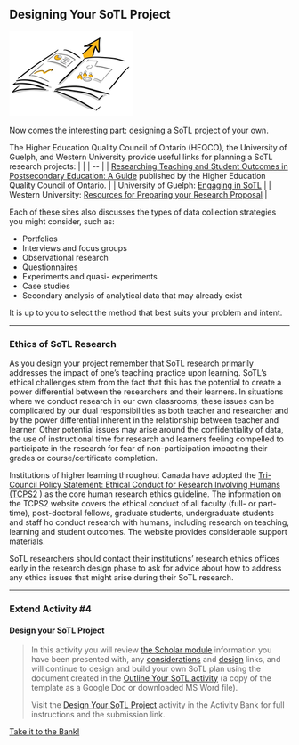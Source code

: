 ## Designing Your SoTL Project

![A Planning notebook opened to show two pages with drawings that could represnet planning a project.](images/scholar-design-project.png)

Now comes the interesting part: designing a SoTL project of your own.

The Higher Education Quality Council of Ontario (HEQCO), the University of Guelph, and Western University provide useful links for planning a SoTL research projects:
|    |
| -- |
| [Researching Teaching and Student Outcomes in Postsecondary Education: A Guide](http://www.heqco.ca/en-ca/Research/ResPub/Pages/Researching-Teaching-and-Student-Outcomes-in-Postsecondary-Education-A-Guide.aspx) published by the Higher Education Quality Council of Ontario. |
| University of Guelph: [Engaging in SoTL](https://otl.uoguelph.ca/teaching-assessment-resources/sotl-snapshots) |
| Western University: [Resources for Preparing your Research Proposal](https://www.uwo.ca/research/services/preparation.html) |

Each of these sites also discusses the types of data collection strategies you might consider, such as:

*   Portfolios
*   Interviews and focus groups
*   Observational research
*   Questionnaires
*   Experiments and quasi- experiments
*   Case studies
*   Secondary analysis of analytical data that may already exist

It is up to you to select the method that best suits your problem and intent.

* * *

### Ethics of SoTL Research

As you design your project remember that SoTL research primarily addresses the impact of one’s teaching practice upon learning. SoTL’s ethical challenges stem from the fact that this has the potential to create a power differential between the researchers and their learners. In situations where we conduct research in our own classrooms, these issues can be complicated by our dual responsibilities as both teacher and researcher and by the power differential inherent in the relationship between teacher and learner. Other potential issues may arise around the confidentiality of data, the use of instructional time for research and learners feeling compelled to participate in the research for fear of non-participation impacting their grades or course/certificate completion.

Institutions of higher learning throughout Canada have adopted the [Tri-Council Policy Statement: Ethical Conduct for Research Involving Humans (TCPS2](https://ethics.gc.ca/eng/policy-politique_tcps2-eptc2_2018.html) ) as the core human research ethics guideline. The information on the TCPS2 website covers the ethical conduct of all faculty (full- or part-time), post-doctoral fellows, graduate students, undergraduate students and staff ho conduct research with humans, including research on teaching, learning and student outcomes. The website provides considerable support materials.

SoTL researchers should contact their institutions’ research ethics offices early in the research design phase to ask for advice about how to address any ethics issues that might arise during their SoTL research.

* * *

### Extend Activity #4
#### Design your SoTL Project
> In this activity you will review [the Scholar module](https://elearn.waikato.ac.nz/course/view.php?id=65256&section=6) information you have been presented with, any [considerations](https://elearn.waikato.ac.nz/mod/book/view.php?id=1624350&chapterid=14959) and [design](https://elearn.waikato.ac.nz/mod/book/view.php?id=1624350&chapterid=14988) links, and will continue to design and build your own SoTL plan using the document created in the [Outline Your SoTL activity](https://elearn.waikato.ac.nz/mod/forum/view.php?id=1649877) (a copy of the template as a Google Doc or downloaded MS Word file).
>
> Visit the [Design Your SoTL Project](https://elearn.waikato.ac.nz/mod/forum/view.php?id=1649921) activity in the Activity Bank for full instructions and the submission link.

[Take it to the Bank!](https://elearn.waikato.ac.nz/mod/forum/view.php?id=1649921 ":class=button")
